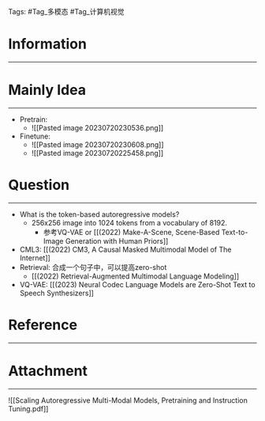 Tags: #Tag_多模态 #Tag_计算机视觉 
# Information
---


# Mainly Idea
---
- Pretrain:
	- ![[Pasted image 20230720230536.png]]
- Finetune:
	- ![[Pasted image 20230720230608.png]]
	- ![[Pasted image 20230720225458.png]]

# Question
---
- What is the token-based autoregressive models?
	-  256x256 image into 1024 tokens from  a vocabulary of 8192.
		- 参考VQ-VAE or [[(2022) Make-A-Scene, Scene-Based Text-to-Image Generation with Human Priors]]
- CML3: [[(2022) CM3, A Causal Masked Multimodal Model of The Internet]]
- Retrieval: 合成一个句子中，可以提高zero-shot
	- [[(2022) Retrieval-Augmented Multimodal Language Modeling]]
- VQ-VAE: [[(2023) Neural Codec Language Models are Zero-Shot Text to Speech Synthesizers]]

# Reference
---


# Attachment
---
![[Scaling Autoregressive Multi-Modal Models, Pretraining and Instruction Tuning.pdf]]